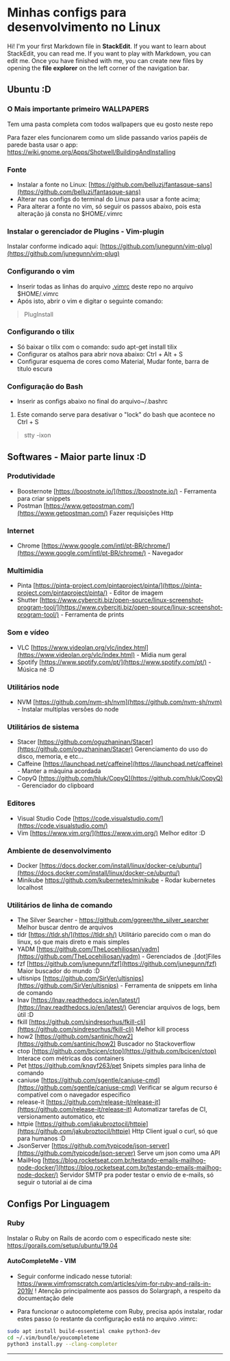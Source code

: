 # Minhas configs para desenvolvimento no Linux

Hi! I'm your first Markdown file in **StackEdit**. If you want to learn about StackEdit, you can read me. If you want to play with Markdown, you can edit me. Once you have finished with me, you can create new files by opening the **file explorer** on the left corner of the navigation bar.

## Ubuntu :D

### O Mais importante primeiro WALLPAPERS

Tem uma pasta completa com todos wallpapers que eu gosto neste repo

Para fazer eles funcionarem como um slide passando varios papéis de parede basta usar o app: https://wiki.gnome.org/Apps/Shotwell/BuildingAndInstalling

### Fonte
- Instalar a fonte no Linux: [https://github.com/belluzj/fantasque-sans](https://github.com/belluzj/fantasque-sans)
- Alterar nas configs do terminal do Linux para usar a fonte acima;
- Para alterar a fonte no vim, só seguir os passos abaixo, pois esta alteração já consta no $HOME/.vimrc

### Instalar o gerenciador de Plugins - Vim-plugin

Instalar conforme indicado aqui: [https://github.com/junegunn/vim-plug](https://github.com/junegunn/vim-plug)

### Configurando o vim

- Inserir todas as linhas do arquivo [.vimrc](https://github.com/NewHenriqueSouza/vim_config/blob/master/.vimrc ".vimrc") deste repo no arquivo $HOME/.vimrc
- Após isto, abrir o vim e digitar o seguinte comando: 

> PlugInstall


### Configurando o tilix

- Só baixar o tilix com o comando: sudo apt-get install tilix
- Configurar os atalhos para abrir nova abaixo: Ctrl + Alt + S
- Configurar esquema de cores como Material, Mudar fonte, barra de titulo escura

### Configuração do Bash

- Inserir as configs abaixo no final do arquivo~/.bashrc

1. Este comando serve para desativar o "lock" do bash que acontece no Ctrl + S

> stty -ixon


## Softwares - Maior parte linux :D

### Produtividade
- Boosternote [https://boostnote.io/](https://boostnote.io/) - Ferramenta para criar snippets
- Postman [https://www.getpostman.com/](https://www.getpostman.com/) Fazer requisições Http

### Internet
- Chrome [https://www.google.com/intl/pt-BR/chrome/](https://www.google.com/intl/pt-BR/chrome/) - Navegador

### Multimidia
- Pinta [https://pinta-project.com/pintaproject/pinta/](https://pinta-project.com/pintaproject/pinta/) - Editor de imagem
- Shutter [https://www.cyberciti.biz/open-source/linux-screenshot-program-tool/](https://www.cyberciti.biz/open-source/linux-screenshot-program-tool/) - Ferramenta de prints

### Som e vídeo
- VLC [https://www.videolan.org/vlc/index.html](https://www.videolan.org/vlc/index.html) - Mídia num geral
- Spotify [https://www.spotify.com/pt/](https://www.spotify.com/pt/) - Música né :D

### Utilitários node
- NVM [https://github.com/nvm-sh/nvm](https://github.com/nvm-sh/nvm) - Instalar multiplas versões do node

### Utilitários de sistema
- Stacer [https://github.com/oguzhaninan/Stacer](https://github.com/oguzhaninan/Stacer) Gerenciamento do uso do disco, memoria, e etc...
- Caffeine [https://launchpad.net/caffeine](https://launchpad.net/caffeine) - Manter a máquina acordada 
- CopyQ [https://github.com/hluk/CopyQ](https://github.com/hluk/CopyQ) - Gerenciador do clipboard

### Editores
- Visual Studio Code [https://code.visualstudio.com/](https://code.visualstudio.com/)
- Vim [https://www.vim.org/](https://www.vim.org/) Melhor editor :D

### Ambiente de desenvolvimento
- Docker [https://docs.docker.com/install/linux/docker-ce/ubuntu/](https://docs.docker.com/install/linux/docker-ce/ubuntu/)
- Minikube https://github.com/kubernetes/minikube - Rodar kubernetes localhost

### Utilitários de linha de comando
- The Silver Searcher - https://github.com/ggreer/the_silver_searcher Melhor buscar dentro de arquivos
- tldr [https://tldr.sh/](https://tldr.sh/) Utilitário parecido com o man do linux, só que mais direto e mais simples
- YADM [https://github.com/TheLocehiliosan/yadm](https://github.com/TheLocehiliosan/yadm) - Gerenciados de .[dot]Files
- fzf [https://github.com/junegunn/fzf](https://github.com/junegunn/fzf) Maior buscador do mundo :D
- ultisnips [https://github.com/SirVer/ultisnips](https://github.com/SirVer/ultisnips) - Ferramenta de snippets em linha de comando
- Inav [https://lnav.readthedocs.io/en/latest/](https://lnav.readthedocs.io/en/latest/) Gerenciar arquivos de logs, bem útil :D
- fkill [https://github.com/sindresorhus/fkill-cli](https://github.com/sindresorhus/fkill-cli) Melhor kill process
- how2 [https://github.com/santinic/how2](https://github.com/santinic/how2) Buscador no Stackoverflow
- ctop [https://github.com/bcicen/ctop](https://github.com/bcicen/ctop) Interace com métricas dos containers
- Pet https://github.com/knqyf263/pet Snipets simples para linha de comando
- caniuse [https://github.com/sgentle/caniuse-cmd](https://github.com/sgentle/caniuse-cmd) Verificar se algum recurso é compatível com o navegador especifico
- release-it [https://github.com/release-it/release-it](https://github.com/release-it/release-it) Automatizar tarefas de CI, versionamento automatico, etc
- httpie [https://github.com/jakubroztocil/httpie](https://github.com/jakubroztocil/httpie) Http Client igual o curl, só que para humanos :D
- JsonServer [https://github.com/typicode/json-server](https://github.com/typicode/json-server) Serve um json como uma API
- MailHog [https://blog.rocketseat.com.br/testando-emails-mailhog-node-docker/](https://blog.rocketseat.com.br/testando-emails-mailhog-node-docker/) Servidor SMTP pra poder testar o envio de e-mails, só seguir o tutorial ai de cima

## Configs Por Linguagem

### Ruby

Instalar o Ruby on Rails de acordo com o especificado neste site: https://gorails.com/setup/ubuntu/19.04

#### AutoCompleteMe - VIM
- Seguir conforme indicado nesse tutorial: https://www.vimfromscratch.com/articles/vim-for-ruby-and-rails-in-2019/
 ! Atenção principalmente aos passos do Solargraph, a respeito da documentação dele

- Para funcionar o autocompleteme com Ruby, precisa após instalar, rodar estes passo (o restante da configuração está no arquivo .vimrc:

```bash
sudo apt install build-essential cmake python3-dev
cd ~/.vim/bundle/youcompleteme
python3 install.py --clang-completer
```


---
